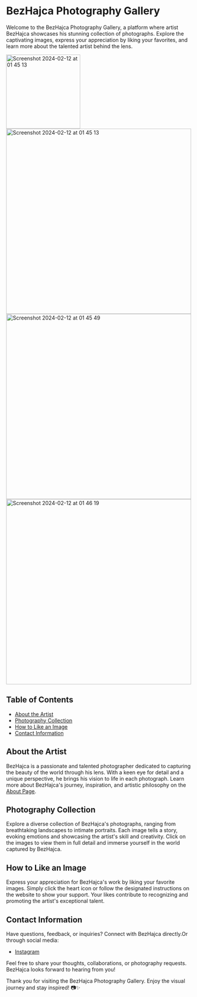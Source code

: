 # BezHajca Photography Gallery

Welcome to the BezHajca Photography Gallery, a platform where artist BezHajca showcases his stunning collection of photographs. Explore the captivating images, express your appreciation by liking your favorites, and learn more about the talented artist behind the lens.
<!-- Image 1 -->

<img width="200" alt="Screenshot 2024-02-12 at 01 45 13" src="https://github.com/xykadra/bezhajca/assets/83673916/5fec90c7-0709-4d0c-bfc1-c38678d83b74">

<!-- Image 2 -->
<img width="500" alt="Screenshot 2024-02-12 at 01 45 13" src="https://github.com/xykadra/bezhajca/assets/83673916/938d5ba8-efbe-4c7c-a019-e9e295bb31bb">

<!-- Image 3 -->
<img width="500" alt="Screenshot 2024-02-12 at 01 45 49" src="https://github.com/xykadra/bezhajca/assets/83673916/d7dc911d-eff9-431c-8d30-72b8bb0020e2">

<!-- Image 4 -->
<img width="500" alt="Screenshot 2024-02-12 at 01 46 19" src="https://github.com/xykadra/bezhajca/assets/83673916/59e2173e-5b40-46f7-882c-6125e51aadaa">

## Table of Contents
- [About the Artist](#about-the-artist)
- [Photography Collection](#photography-collection)
- [How to Like an Image](#how-to-like-an-image)
- [Contact Information](#contact-information)

## About the Artist

BezHajca is a passionate and talented photographer dedicated to capturing the beauty of the world through his lens. With a keen eye for detail and a unique perspective, he brings his vision to life in each photograph. Learn more about BezHajca's journey, inspiration, and artistic philosophy on the [About Page](#about).

## Photography Collection

Explore a diverse collection of BezHajca's photographs, ranging from breathtaking landscapes to intimate portraits. Each image tells a story, evoking emotions and showcasing the artist's skill and creativity. Click on the images to view them in full detail and immerse yourself in the world captured by BezHajca.

## How to Like an Image

Express your appreciation for BezHajca's work by liking your favorite images. Simply click the heart icon or follow the designated instructions on the website to show your support. Your likes contribute to recognizing and promoting the artist's exceptional talent.

## Contact Information

Have questions, feedback, or inquiries? Connect with BezHajca directly.Or through social media:

- [Instagram](https://www.instagram.com/bezhajca)

Feel free to share your thoughts, collaborations, or photography requests. BezHajca looks forward to hearing from you!

Thank you for visiting the BezHajca Photography Gallery. Enjoy the visual journey and stay inspired! 📷✨
